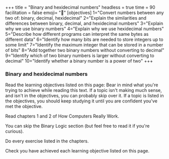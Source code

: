 +++
title = "Binary and hexidecimal numbers"
headless = true
time = 90
facilitation = false
emoji= "📖"
[objectives]
    1="Convert numbers between any two of: binary, decimal, hexidecimal"
    2="Explain the similarities and differences between binary, decimal, and hexidecimal numbers"
    3="Explain why we use binary numbers"
    4="Explain why we use hexidecimal numbers"
    5="Describe how different programs can interpret the same bytes as different data"
    6="Identify how many bits are needed to store integers up to some limit"
    7="Identify the maximum integer that can be stored in a number of bits"
    8="Add together two binary numbers without converting to decimal"
    9="Identify which of two binary numbers is larger without converting to decimal"
    10="Identify whether a binary number is a power of two"
+++

### Binary and hexidecimal numbers

Read the learning objectives listed on this page: Bear in mind what you're trying to achieve while reading this text. If a topic isn't making much sense, and isn't in the objectives, you can probably skip over it. If a topic is listed in the objectives, you should keep studying it until you are confident you've met the objective.

Read chapters 1 and 2 of How Computers Really Work.

You can skip the Binary Logic section (but feel free to read it if you're curious).

Do every exercise listed in the chapters.

Check you have achieved each learning objective listed on this page.
